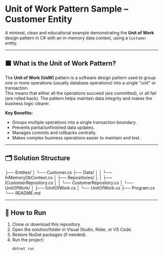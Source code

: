 ﻿# Unit of Work Pattern Sample – Customer Entity

A minimal, clean and educational example demonstrating the **Unit of Work** design pattern in C# with an in-memory data context, using a `Customer` entity.

---

## 🟧 What is the Unit of Work Pattern?

The **Unit of Work (UoW)** pattern is a software design pattern used to group one or more operations (usually database operations) into a single "unit" or transaction.  
This means that either all the operations succeed (are committed), or all fail (are rolled back). The pattern helps maintain data integrity and makes the business logic clearer.

**Key Benefits:**
- Groups multiple operations into a single transaction boundary.
- Prevents partial/unfinished data updates.
- Manages commits and rollbacks centrally.
- Makes complex business operations easier to maintain and test.

---

## 🗂️ Solution Structure

├── Entities/
│ └── Customer.cs
├── Data/
│ │ └── InMemoryDbContext.cs
│ ├── Repositories/
│ │ ├── ICustomerRepository.cs
│ │ └── CustomerRepository.cs
│ └── UnitOfWork/
│	├── IUnitOfWork.cs
│	└── UnitOfWork.cs
├── Program.cs
└── README.md

---

## 🚀 How to Run

1. Clone or download this repository.
2. Open the solution/folder in Visual Studio, Rider, or VS Code.
3. Restore NuGet packages (if needed).
4. Run the project:
   ```bash
   dotnet run